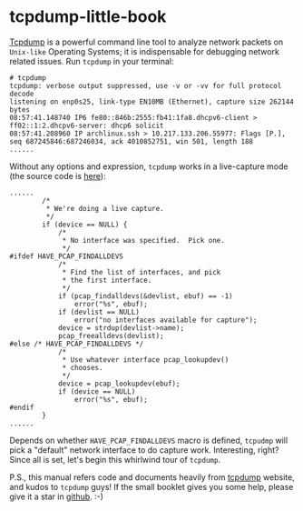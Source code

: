 # tcpdump-little-book

[Tcpdump](https://www.tcpdump.org/) is a powerful command line tool to analyze network packets on `Unix-like` Operating Systems; it is indispensable for debugging network related issues. Run `tcpdump` in your terminal:  

	# tcpdump
	tcpdump: verbose output suppressed, use -v or -vv for full protocol decode
	listening on enp0s25, link-type EN10MB (Ethernet), capture size 262144 bytes
	08:57:41.148740 IP6 fe80::846b:2555:fb41:1fa8.dhcpv6-client > ff02::1:2.dhcpv6-server: dhcp6 solicit
	08:57:41.208960 IP archlinux.ssh > 10.217.133.206.55977: Flags [P.], seq 687245846:687246034, ack 4010852751, win 501, length 188
	......

Without any options and expression, `tcpdump` works in a live-capture mode (the source code is [here](https://github.com/the-tcpdump-group/tcpdump/blob/e6eab7bccfbf8fe9c386e16a9c5441e7a57066ae/tcpdump.c#L2024)):  

	......
			/*
			 * We're doing a live capture.
			 */
			if (device == NULL) {
				/*
				 * No interface was specified.  Pick one.
				 */
	#ifdef HAVE_PCAP_FINDALLDEVS
				/*
				 * Find the list of interfaces, and pick
				 * the first interface.
				 */
				if (pcap_findalldevs(&devlist, ebuf) == -1)
					error("%s", ebuf);
				if (devlist == NULL)
					error("no interfaces available for capture");
				device = strdup(devlist->name);
				pcap_freealldevs(devlist);
	#else /* HAVE_PCAP_FINDALLDEVS */
				/*
				 * Use whatever interface pcap_lookupdev()
				 * chooses.
				 */
				device = pcap_lookupdev(ebuf);
				if (device == NULL)
					error("%s", ebuf);
	#endif
			}
	......

Depends on whether `HAVE_PCAP_FINDALLDEVS` macro is defined, `tcpudmp` will pick a "default" network interface to do capture work. Interesting, right? Since all is set, let's begin this whirlwind tour of `tcpdump`.  

P.S., this manual refers code and documents heavily from [tcpdump](https://www.tcpdump.org/) website, and kudos to `tcpdump` guys! If the small booklet gives you some help, please give it a star in [github](https://github.com/NanXiao/tcpdump-little-book). :-)
	 
